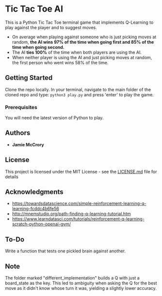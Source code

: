 # Tic Tac Toe AI

This is a Python Tic Tac Toe terminal game that implements Q-Learning to play against the player and to suggest moves.

* On average when playing against someone who is just picking moves at random, **the AI wins 97% of the time when going first and 85% of the time when going second.**
* The AI **ties 100%** of the time when both players are using the AI.
* When neither player is using the AI and just picking moves at random, the first person who went wins 58% of the time.

## Getting Started

Clone the repo locally. In your terminal, navigate to the main folder of the cloned repo and type:
```python3 play.py```
and press 'enter' to play the game.

### Prerequisites

You will need the latest version of Python to play.

## Authors

* **Jamie McCrory**

## License

This project is licensed under the MIT License - see the [LICENSE.md](LICENSE.md) file for details

## Acknowledgments

* https://towardsdatascience.com/simple-reinforcement-learning-q-learning-fcddc4b6fe56
* http://mnemstudio.org/path-finding-q-learning-tutorial.htm
* https://www.learndatasci.com/tutorials/reinforcement-q-learning-scratch-python-openai-gym/

## To-Do

Write a function that tests one pickled brain against another.

## Note

The folder marked "different_implementation" builds a Q with just a board_state as the key.
This led to ambiguity when asking the Q for the best move as it didn't know whose turn it was, yielding a slightly lower accuracy.
